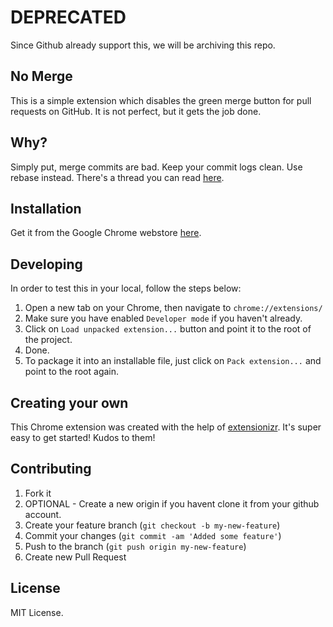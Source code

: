 # DEPRECATED

Since Github already support this, we will be archiving this repo.

## No Merge

This is a simple extension which disables the green merge button for pull requests on GitHub. It is not perfect, but it gets the job done.


## Why?

Simply put, merge commits are bad. Keep your commit logs clean. Use rebase instead. There's a thread you can read [here](https://github.com/isaacs/github/issues/5).


## Installation

Get it from the Google Chrome webstore [here](https://chrome.google.com/webstore/detail/no-merge/ekbddbnbehcejcmagbccgamboklhdmdn).


## Developing

In order to test this in your local, follow the steps below:

1. Open a new tab on your Chrome, then navigate to `chrome://extensions/`
2. Make sure you have enabled `Developer mode` if you haven't already.
3. Click on `Load unpacked extension...` button and point it to the root of the project.
4. Done.
5. To package it into an installable file, just click on `Pack extension...` and point to the root again.


## Creating your own

This Chrome extension was created with the help of [extensionizr](https://github.com/altryne/extensionizr). It's super easy to get started! Kudos to them!


## Contributing

1. Fork it
2. OPTIONAL - Create a new origin if you havent clone it from your github account.
3. Create your feature branch (`git checkout -b my-new-feature`)
4. Commit your changes (`git commit -am 'Added some feature'`)
5. Push to the branch (`git push origin my-new-feature`)
6. Create new Pull Request


## License

MIT License.
